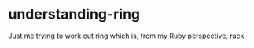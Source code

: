 # understanding-ring

Just me trying to work out [ring](https://github.com/ring-clojure/ring)
which is, from my Ruby perspective, rack.
